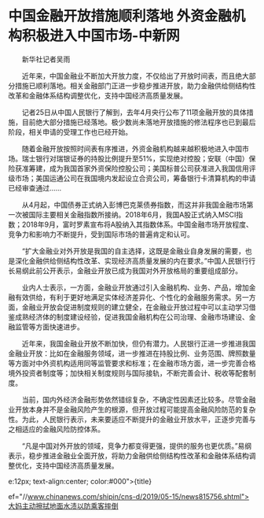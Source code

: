 # 中国金融开放措施顺利落地 外资金融机构积极进入中国市场-中新网

　　新华社记者吴雨

　　近年来，中国金融业不断加大开放力度，不仅给出了开放时间表，而且绝大部分措施已顺利落地。相关金融部门正进一步稳步推进开放，助力金融供给侧结构性改革和金融体系结构调整优化，支持中国经济高质量发展。

　　记者25日从中国人民银行了解到，去年4月央行公布了11项金融开放的具体措施，目前绝大部分措施已经落地。极少数尚未落地开放措施的修法程序也已到最后阶段，相关申请的受理工作也已经开始。

　　随着金融开放按照时间表有序推进，外资金融机构越来越积极地进入中国市场。瑞士银行对瑞银证券的持股比例提升至51%，实现绝对控股；安联（中国）保险获准筹建，成为我国首家外资保险控股公司；美国标普公司获准进入我国信用评级市场；美国运通公司在我国境内发起设立合资公司，筹备银行卡清算机构的申请已经审查通过……

　　从4月起，中国债券正式纳入彭博巴克莱债券指数，而这并非我国金融市场第一次被国际主要相关金融指数所接纳。2018年6月，我国A股正式纳入MSCI指数；2018年9月，富时罗素宣布将A股纳入其指数体系。中国金融市场开放程度、竞争力和影响力不断提升，受到国际市场的普遍肯定和认可。

　　“扩大金融业对外开放是我国的自主选择，这既是金融业自身发展的需要，也是深化金融供给侧结构性改革、实现经济高质量发展的内在要求。”中国人民银行行长易纲此前公开表示，金融业开放已成为我国对外开放格局的重要组成部分。

　　业内人士表示，一方面，金融业开放通过引入金融机构、业务、产品，增加金融有效供给，有利于更好地满足实体经济差异化、个性化的金融服务需求。另一方面，金融业开放会促进制度规则的建立健全，在金融业开放过程中可以主动学习借鉴成熟经济体的制度建设经验，促进我国金融机构在公司治理、金融市场建设、金融监管等方面快速进步。

　　近年来，我国金融业开放不断加快，但仍有潜力。人民银行正进一步推进我国金融业开放：比如在金融服务领域，进一步推进在持股比例、业务范围、牌照数量等方面对中外资机构适用同等监管要求和标准；在金融市场方面，进一步完善合格境外投资者制度等；加快相关制度规则与国际接轨，不断完善会计、税收等配套制度。

　　当前，国内外经济金融形势依然错综复杂，不确定性因素还比较多。尽管金融业开放本身并不是金融风险产生的根源，但开放过程可能提高金融风险防范的复杂性。为此，人民银行表示，未来要适应不断提升的金融业开放水平，正逐步完善与之相适应的金融风险防控体系。

　　“凡是中国对外开放的领域，竞争力都变得更强，提供的服务也更优质。”易纲表示，稳步推进金融业全面开放，将助力金融供给侧结构性改革和金融体系结构调整优化，支持中国经济高质量发展。

e:12px; text-align:center; color:#000">{title}

ef="//www.chinanews.com/shipin/cns-d/2019/05-15/news815756.shtml">大妈主动擦拭地面水渍以防乘客摔倒
